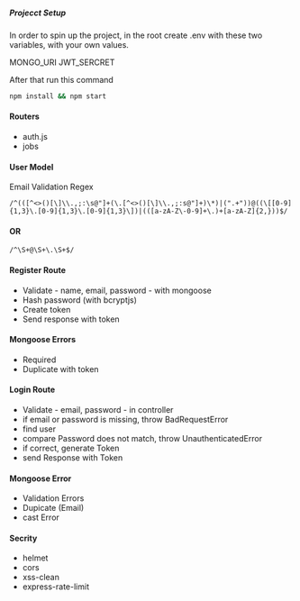 ##### Projecct Setup

In order to spin up the project, in the root create .env with these two variables, with your own values.

MONGO_URI
JWT_SERCRET

After that run this command


``` bash
npm install && npm start
```

#### Routers

- auth.js
- jobs

#### User Model

Email Validation Regex

```regex
/^(([^<>()[\]\\.,;:\s@"]+(\.[^<>()[\]\\.,;:s@"]+)\*)|(".+"))@((\[[0-9]{1,3}\.[0-9]{1,3}\.[0-9]{1,3}\])|(([a-zA-Z\-0-9]+\.)+[a-zA-Z]{2,}))$/
```
#### OR
```
/^\S+@\S+\.\S+$/
```

#### Register Route 

- Validate - name, email, password - with mongoose
- Hash password (with bcryptjs)
- Create token
- Send response with token

#### Mongoose Errors

- Required
- Duplicate with token

#### Login Route

- Validate - email, password - in controller
- if email or password is missing, throw BadRequestError
- find user
- compare Password does not match, throw UnauthenticatedError
- if correct, generate Token
- send Response with Token

#### Mongoose Error

- Validation Errors
- Dupicate (Email)
- cast Error


#### Secrity

- helmet 
- cors
- xss-clean
- express-rate-limit